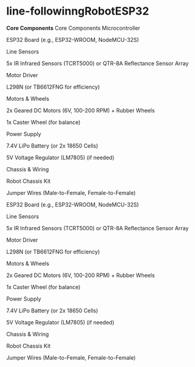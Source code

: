 # line-followinngRobotESP32
**Core Components**
Core Components
Microcontroller

ESP32 Board (e.g., ESP32-WROOM, NodeMCU-32S)

Line Sensors

5x IR Infrared Sensors (TCRT5000) or QTR-8A Reflectance Sensor Array

Motor Driver

L298N (or TB6612FNG for efficiency)

Motors & Wheels

2x Geared DC Motors (6V, 100-200 RPM) + Rubber Wheels

1x Caster Wheel (for balance)

Power Supply

7.4V LiPo Battery (or 2x 18650 Cells)

5V Voltage Regulator (LM7805) (if needed)

Chassis & Wiring

Robot Chassis Kit

Jumper Wires (Male-to-Female, Female-to-Female)



ESP32 Board (e.g., ESP32-WROOM, NodeMCU-32S)

Line Sensors

5x IR Infrared Sensors (TCRT5000) or QTR-8A Reflectance Sensor Array

Motor Driver

L298N (or TB6612FNG for efficiency)

Motors & Wheels

2x Geared DC Motors (6V, 100-200 RPM) + Rubber Wheels

1x Caster Wheel (for balance)

Power Supply

7.4V LiPo Battery (or 2x 18650 Cells)

5V Voltage Regulator (LM7805) (if needed)

Chassis & Wiring

Robot Chassis Kit

Jumper Wires (Male-to-Female, Female-to-Female)

